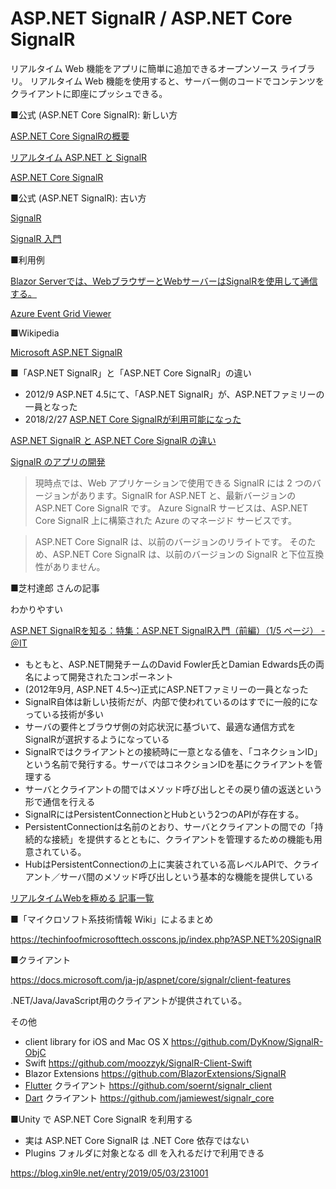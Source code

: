 # ASP.NET SignalR / ASP.NET Core SignalR

リアルタイム Web 機能をアプリに簡単に追加できるオープンソース ライブラリ。 リアルタイム Web 機能を使用すると、サーバー側のコードでコンテンツをクライアントに即座にプッシュできる。


■公式 (ASP.NET Core SignalR): 新しい方

[ASP.NET Core SignalRの概要](https://docs.microsoft.com/ja-jp/aspnet/core/signalr/introduction)

[リアルタイム ASP.NET と SignalR](https://dotnet.microsoft.com/ja-jp/apps/aspnet/signalr)

[ASP.NET Core SignalR](https://github.com/dotnet/aspnetcore/tree/main/src/SignalR)

■公式 (ASP.NET SignalR): 古い方

[SignalR](https://docs.microsoft.com/ja-jp/aspnet/signalr/)

[SignalR 入門](https://docs.microsoft.com/ja-jp/aspnet/signalr/overview/getting-started/introduction-to-signalr)

■利用例

[Blazor Serverでは、WebブラウザーとWebサーバーはSignalRを使用して通信する。](https://docs.microsoft.com/ja-jp/aspnet/core/blazor/hosting-models?view=aspnetcore-6.0#blazor-server)

[Azure Event Grid Viewer](azure-event-grid-viewer.md)

■Wikipedia

[Microsoft ASP.NET SignalR](https://ja.wikipedia.org/wiki/Microsoft_ASP.NET_SignalR)

■「ASP.NET SignalR」と「ASP.NET Core SignalR」の違い

- 2012/9 ASP.NET 4.5にて、「ASP.NET SignalR」が、ASP.NETファミリーの一員となった
- 2018/2/27 [ASP.NET Core SignalRが利用可能になった](https://blogs.msdn.microsoft.com/webdev/2018/02/27/asp-net-core-2-1-0-preview1-getting-started-with-signalr/)

[ASP.NET SignalR と ASP.NET Core SignalR の違い](https://docs.microsoft.com/ja-jp/aspnet/core/signalr/version-differences?view=aspnetcore-6.0)


[SignalR のアプリの開発](https://docs.microsoft.com/ja-jp/azure/azure-signalr/signalr-concept-scale-aspnet-core#developing-signalr-apps)

> 現時点では、Web アプリケーションで使用できる SignalR には 2 つのバージョンがあります。SignalR for ASP.NET と、最新バージョンの ASP.NET Core SignalR です。 Azure SignalR サービスは、ASP.NET Core SignalR 上に構築された Azure のマネージド サービスです。

> ASP.NET Core SignalR は、以前のバージョンのリライトです。 そのため、ASP.NET Core SignalR は、以前のバージョンの SignalR と下位互換性がありません。

■芝村達郎 さんの記事

わかりやすい

[ASP.NET SignalRを知る：特集：ASP.NET SignalR入門（前編）（1/5 ページ） - ＠IT](https://atmarkit.itmedia.co.jp/ait/articles/1303/19/news099.html)

- もともと、ASP.NET開発チームのDavid Fowler氏とDamian Edwards氏の両名によって開発されたコンポーネント
- (2012年9月, ASP.NET 4.5～)正式にASP.NETファミリーの一員となった
- SignalR自体は新しい技術だが、内部で使われているのはすでに一般的になっている技術が多い
- サーバの要件とブラウザ側の対応状況に基づいて、最適な通信方式をSignalRが選択するようになっている
- SignalRではクライアントとの接続時に一意となる値を、「コネクションID」という名前で発行する。サーバではコネクションIDを基にクライアントを管理する
- サーバとクライアントの間ではメソッド呼び出しとその戻り値の返送という形で通信を行える
- SignalRにはPersistentConnectionとHubという2つのAPIが存在する。
- PersistentConnectionは名前のとおり、サーバとクライアントの間での「持続的な接続」を提供するとともに、クライアントを管理するための機能も用意されている。
- HubはPersistentConnectionの上に実装されている高レベルAPIで、クライアント／サーバ間のメソッド呼び出しという基本的な機能を提供している

[リアルタイムWebを極める 記事一覧](https://gihyo.jp/list/group/%E3%83%AA%E3%82%A2%E3%83%AB%E3%82%BF%E3%82%A4%E3%83%A0Web%E3%82%92%E6%A5%B5%E3%82%81%E3%82%8B#rt:/dev/serial/01/realtimeweb/0001)

■「マイクロソフト系技術情報 Wiki」によるまとめ

https://techinfoofmicrosofttech.osscons.jp/index.php?ASP.NET%20SignalR

■クライアント

https://docs.microsoft.com/ja-jp/aspnet/core/signalr/client-features

.NET/Java/JavaScript用のクライアントが提供されている。

その他
- client library for iOS and Mac OS X https://github.com/DyKnow/SignalR-ObjC
- Swift https://github.com/moozzyk/SignalR-Client-Swift
- Blazor Extensions https://github.com/BlazorExtensions/SignalR
- [Flutter](https://ja.wikipedia.org/wiki/Flutter) クライアント https://github.com/soernt/signalr_client
- [Dart](https://ja.wikipedia.org/wiki/Dart) クライアント https://github.com/jamiewest/signalr_core

■Unity で ASP.NET Core SignalR を利用する

- 実は ASP.NET Core SignalR は .NET Core 依存ではない
- Plugins フォルダに対象となる dll を入れるだけで利用できる

https://blog.xin9le.net/entry/2019/05/03/231001


